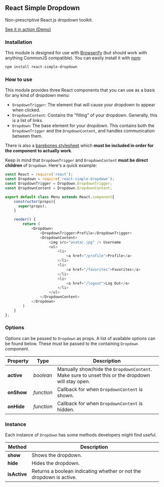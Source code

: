 ## React Simple Dropdown

Non-prescriptive React.js dropdown toolkit.

[See it in action (Demo)](http://fauntleroy.github.io/react-simple-dropdown/)

### Installation

This module is designed for use with [Browserify](http://browserify.org) (but should work with anything CommonJS compatible). You can easily install it with [npm](http://npmjs.com):

```bash
npm install react-simple-dropdown
```

### How to use

This module provides three React components that you can use as a basis for any kind of dropdown menu:

- `DropdownTrigger`: The element that will cause your dropdown to appear when clicked.
- `DropdownContent`: Contains the "filling" of your dropdown. Generally, this is a list of links.
- `Dropdown`: The base element for your dropdown. This contains both the `DropdownTrigger` and the `DropdownContent`, and handles communication between them.

There is also a [barebones stylesheet](styles/Dropdown.css) which **must be included in order for the component to actually work**.

Keep in mind that `DropdownTrigger` and `DropdownContent` **must be direct children** of `Dropdown`. Here's a quick example:

```js
const React = require('react');
const Dropdown = require('react-simple-dropdown');
const DropdownTrigger = Dropdown.DropdownTrigger;
const DropdownContent = Dropdown.DropdownContent;

export default class Menu extends React.component{
    constructor(props){
      super(props);
    }

    render() {
        return (
            <Dropdown>
                <DropdownTrigger>Profile</DropdownTrigger>
                <DropdownContent>
                    <img src="avatar.jpg" /> Username
                    <ul>
                        <li>
                            <a href="/profile">Profile</a>
                        </li>
                        <li>
                            <a href="/favorites">Favorites</a>
                        </li>
                        <li>
                            <a href="/logout">Log Out</a>
                        </li>
                    </ul>
                </DropdownContent>
            </Dropdown>
        )
    }
};


```

### Options

Options can be passed to `Dropdown` as props. A list of available options can be found below. These must be passed to the containing `Dropdown` component.

Property | Type | Description
----- | ----- | -----
**active** | *boolean* | Manually show/hide the `DropdownContent`. Make sure to unset this or the dropdown will stay open.
**onShow** | *function* | Callback for when `DropdownContent` is shown.
**onHide** | *function* | Callback for when `DropdownContent` is hidden.


### Instance

Each instance of `Dropdown` has some methods developers might find useful.

Method | Description
----- | -----
**show** | Shows the dropdown.
**hide** | Hides the dropdown.
**isActive** | Returns a boolean indicating whether or not the dropdown is active.
